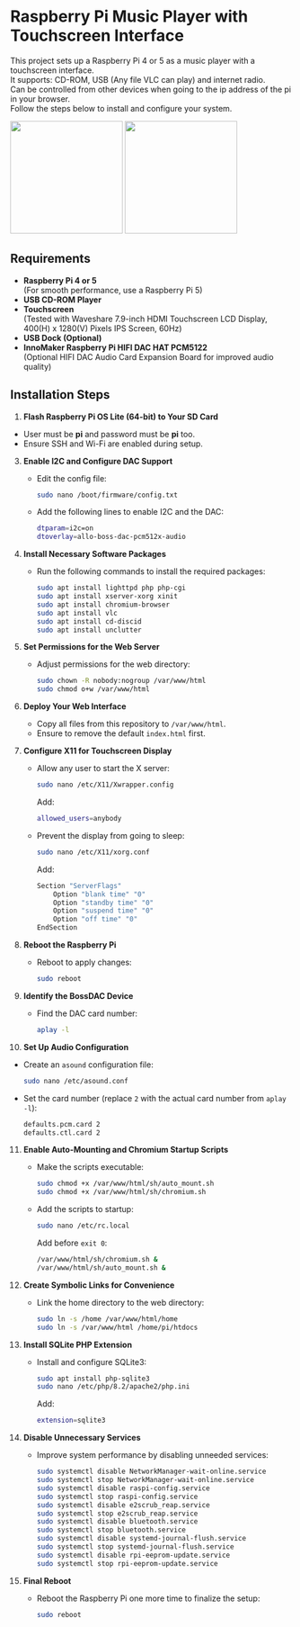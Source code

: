 # Raspberry Pi Music Player with Touchscreen Interface

This project sets up a Raspberry Pi 4 or 5 as a music player with a touchscreen interface.  
It supports: CD-ROM, USB (Any file VLC can play) and internet radio.  
Can be controlled from other devices when going to the ip address of the pi in your browser.  
Follow the steps below to install and configure your system.  

<img src="https://github.com/user-attachments/assets/7daa227f-ea62-4a52-bf86-147d5c465a90" width="200">
<img src="https://github.com/user-attachments/assets/00442b55-c59f-407c-8321-a1340b0b9271" width="200">

## Requirements

- **Raspberry Pi 4 or 5**  
  (For smooth performance, use a Raspberry Pi 5)
- **USB CD-ROM Player**
- **Touchscreen**  
  (Tested with Waveshare 7.9-inch HDMI Touchscreen LCD Display, 400(H) x 1280(V) Pixels IPS Screen, 60Hz)
- **USB Dock (Optional)**
- **InnoMaker Raspberry Pi HIFI DAC HAT PCM5122**  
  (Optional HIFI DAC Audio Card Expansion Board for improved audio quality)

## Installation Steps

1. **Flash Raspberry Pi OS Lite (64-bit) to Your SD Card**
  - User must be **pi** and password must be **pi** too.
   - Ensure SSH and Wi-Fi are enabled during setup.

3. **Enable I2C and Configure DAC Support**
   - Edit the config file:
     ```bash
     sudo nano /boot/firmware/config.txt
     ```
   - Add the following lines to enable I2C and the DAC:
     ```bash
     dtparam=i2c=on  
     dtoverlay=allo-boss-dac-pcm512x-audio
     ```

4. **Install Necessary Software Packages**
   - Run the following commands to install the required packages:
     ```bash
     sudo apt install lighttpd php php-cgi
     sudo apt install xserver-xorg xinit
     sudo apt install chromium-browser
     sudo apt install vlc
     sudo apt install cd-discid
     sudo apt install unclutter
     ```

5. **Set Permissions for the Web Server**
   - Adjust permissions for the web directory:
     ```bash
     sudo chown -R nobody:nogroup /var/www/html  
     sudo chmod o+w /var/www/html
     ```

6. **Deploy Your Web Interface**
   - Copy all files from this repository to `/var/www/html`.
   - Ensure to remove the default `index.html` first.

7. **Configure X11 for Touchscreen Display**
   - Allow any user to start the X server:
     ```bash
     sudo nano /etc/X11/Xwrapper.config
     ```
     Add:
     ```bash
     allowed_users=anybody
     ```
   - Prevent the display from going to sleep:
     ```bash
     sudo nano /etc/X11/xorg.conf
     ```
     Add:
     ```bash
     Section "ServerFlags"
         Option "blank time" "0"
         Option "standby time" "0"
         Option "suspend time" "0"
         Option "off time" "0"
     EndSection
     ```

8. **Reboot the Raspberry Pi**
   - Reboot to apply changes:
     ```bash
     sudo reboot
     ```

9. **Identify the BossDAC Device**
   - Find the DAC card number:
     ```bash
     aplay -l
     ```

10. **Set Up Audio Configuration**
   - Create an `asound` configuration file:
     ```bash
     sudo nano /etc/asound.conf
     ```
   - Set the card number (replace `2` with the actual card number from `aplay -l`):
     ```bash
     defaults.pcm.card 2
     defaults.ctl.card 2
     ```

11. **Enable Auto-Mounting and Chromium Startup Scripts**
    - Make the scripts executable:
      ```bash
      sudo chmod +x /var/www/html/sh/auto_mount.sh  
      sudo chmod +x /var/www/html/sh/chromium.sh
      ```
    - Add the scripts to startup:
      ```bash
      sudo nano /etc/rc.local
      ```
      Add before `exit 0`:
      ```bash
      /var/www/html/sh/chromium.sh &
      /var/www/html/sh/auto_mount.sh &
      ```

12. **Create Symbolic Links for Convenience**
    - Link the home directory to the web directory:
      ```bash
      sudo ln -s /home /var/www/html/home  
      sudo ln -s /var/www/html /home/pi/htdocs
      ```

13. **Install SQLite PHP Extension**
    - Install and configure SQLite3:
      ```bash
      sudo apt install php-sqlite3
      sudo nano /etc/php/8.2/apache2/php.ini
      ```
      Add:
      ```bash
      extension=sqlite3
      ```

14. **Disable Unnecessary Services**
    - Improve system performance by disabling unneeded services:
      ```bash
      sudo systemctl disable NetworkManager-wait-online.service
      sudo systemctl stop NetworkManager-wait-online.service
      sudo systemctl disable raspi-config.service
      sudo systemctl stop raspi-config.service
      sudo systemctl disable e2scrub_reap.service
      sudo systemctl stop e2scrub_reap.service
      sudo systemctl disable bluetooth.service
      sudo systemctl stop bluetooth.service
      sudo systemctl disable systemd-journal-flush.service
      sudo systemctl stop systemd-journal-flush.service
      sudo systemctl disable rpi-eeprom-update.service
      sudo systemctl stop rpi-eeprom-update.service
      ```

15. **Final Reboot**
    - Reboot the Raspberry Pi one more time to finalize the setup:
      ```bash
      sudo reboot
      ```

